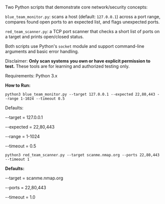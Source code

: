 Two Python scripts that demonstrate core network/security concepts:

`blue_team_monitor.py`: scans a host (default: `127.0.0.1`) across a port range, compares found open ports to an expected list, and flags unexpected ports.

`red_team_scanner.py`: a TCP port scanner that checks a short list of ports on a target and prints open/closed status.

Both scripts use Python's `socket` module and support command-line arguments and basic error handling.

Disclaimer: **Only scan systems you own or have explicit permission to test.** These tools are for learning and authorized testing only.

Requirements: Python 3.x 

**How to Run:**

`python3 blue_team_monitor.py --target 127.0.0.1 --expected 22,80,443 --range 1-1024 --timeout 0.5`

Defaults:

--target = 127.0.0.1

--expected = 22,80,443

--range = 1-1024

--timeout = 0.5


`python3 red_team_scanner.py --target scanme.nmap.org --ports 22,80,443 --timeout 1`

**Defaults:**

--target = scanme.nmap.org

--ports = 22,80,443

--timeout = 1.0
